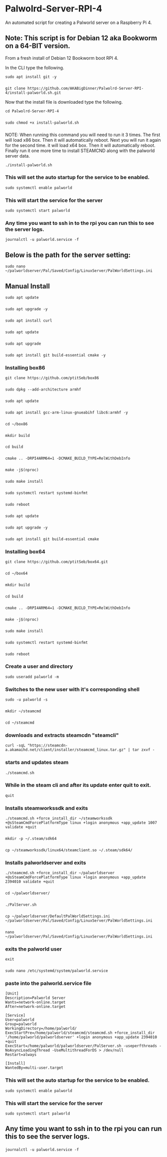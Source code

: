 # Palwolrd-Server-RPI-4
An automated script for creating a Palworld server on a Raspberry Pi 4.

## Note: This script is for Debian 12 aka Bookworm on a 64-BIT version.


From a fresh install of Debian 12 Bookworm boot RPI 4.

In the CLI type the following.

    sudo apt install git -y
###
    git clone https://github.com/AKABigDinner/Palwolrd-Server-RPI-4/install-palworld.sh.git

Now that the install file is downloaded type the following.

    cd Palwolrd-Server-RPI-4
###
    sudo chmod +x install-palworld.sh
    
###
NOTE: When running this command you will need to run it 3 times.
The first will load x86 box. Then it will automatically reboot.
Next you will run it again for the second time. it will load x64 box.
Then it will automatically reboot. Finally run it one more time to install 
STEAMCND along with the palworld server data.

    ./install-palworld.sh
### This will set the auto startup for the service to be enabled.

    sudo systemctl enable palworld
### This will start the service for the server
    sudo systemctl start palworld
### Any time you want to ssh in to the rpi you can run this to see the server logs.
    journalctl -u palworld.service -f
##

## Below is the path for the server setting:

    sudo nano ~/palworldserver/Pal/Saved/Config/LinuxServer/PalWorldSettings.ini
    
##
## Manual Install


    sudo apt update
###
    sudo apt upgrade -y
###
    sudo apt install curl
###
    sudo apt update
###
    sudo apt upgrade
###
    sudo apt install git build-essential cmake -y
### Installing box86
    git clone https://github.com/ptitSeb/box86
###
    sudo dpkg --add-architecture armhf
###
    sudo apt update
###
    sudo apt install gcc-arm-linux-gnueabihf libc6:armhf -y
###
    cd ~/box86
###
    mkdir build
###
    cd build
###
    cmake .. -DRPI4ARM64=1 -DCMAKE_BUILD_TYPE=RelWithDebInfo
###
    make -j$(nproc)
###
    sudo make install
###
    sudo systemctl restart systemd-binfmt
###
    sudo reboot
###
    sudo apt update
###
    sudo apt upgrade -y
###
    sudo apt install git build-essential cmake
### Installing box64
    git clone https://github.com/ptitSeb/box64.git
###
    cd ~/box64
###
    mkdir build
###
    cd build
###
    cmake .. -DRPI4ARM64=1 -DCMAKE_BUILD_TYPE=RelWithDebInfo
###
    make -j$(nproc)
###
    sudo make install
###
    sudo systemctl restart systemd-binfmt
###
    sudo reboot
### Create a user and directory
    sudo useradd palworld -m
### Switches to the new user with it's corresponding shell
    sudo -u palworld -s
###
    mkdir ~/steamcmd
###
    cd ~/steamcmd
### downloads and extracts steamcdn "steamcli"
    curl -sqL "https://steamcdn-a.akamaihd.net/client/installer/steamcmd_linux.tar.gz" | tar zxvf -
### starts and updates steam
    ./steamcmd.sh
### While in the steam cli and after its update enter quit to exit.
    quit
### Installs steamworkssdk and exits 
    ./steamcmd.sh +force_install_dir ~/steamworkssdk +@sSteamCmdForcePlatformType linux +login anonymous +app_update 1007 validate +quit
###
    mkdir -p ~/.steam/sdk64
###
    cp ~/steamworkssdk/linux64/steamclient.so ~/.steam/sdk64/
### Installs palworldserver and exits
    ./steamcmd.sh +force_install_dir ~/palworldserver +@sSteamCmdForcePlatformType linux +login anonymous +app_update 2394010 validate +quit
###
    cd ~/palworldserver/
###
    ./PalServer.sh
### 
    cp ~/palworldserver/DefaultPalWorldSettings.ini ~/palworldserver/Pal/Saved/Config/LinuxServer/PalWorldSettings.ini
###
    nano ~/palworldserver/Pal/Saved/Config/LinuxServer/PalWorldSettings.ini
### exits the palworld user
    exit
###
    sudo nano /etc/systemd/system/palworld.service
### paste into the palworld.service file
    [Unit]
    Description=Palworld Server
    Wants=network-online.target
    After=network-online.target

    [Service]
    User=palworld
    Group=palworld
    WorkingDirectory=/home/palworld/
    ExecStartPre=/home/palworld/steamcmd/steamcmd.sh +force_install_dir '/home/palworld/palworldserver' +login anonymous +app_update 2394010 +quit
    ExecStart=/home/palworld/palworldserver/PalServer.sh -useperfthreads -NoAsyncLoadingThread -UseMultithreadForDS > /dev/null
    Restart=always

    [Install]
    WantedBy=multi-user.target
### This will set the auto startup for the service to be enabled.
    sudo systemctl enable palworld
### This will start the service for the server
    sudo systemctl start palworld
## Any time you want to ssh in to the rpi you can run this to see the server logs.
###
    journalctl -u palworld.service -f

    
